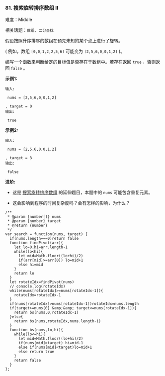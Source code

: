 ### 81. 搜索旋转排序数组 II

难度：Middle

相关话题：`数组`、`二分查找`

假设按照升序排序的数组在预先未知的某个点上进行了旋转。



( 例如，数组 `[0,0,1,2,2,5,6]` 可能变为 `[2,5,6,0,0,1,2]` )。



编写一个函数来判断给定的目标值是否存在于数组中。若存在返回 `true` ，否则返回 `false` 。



**示例1:** 





```
输入:

 nums = [2,5,6,0,0,1,2]

, target = 0
输出:

 true

```


**示例2:** 





```
输入:

 nums = [2,5,6,0,0,1,2]

, target = 3
输出:

 false
```


**进阶:** 




* 这是 [搜索旋转排序数组](https://leetcode-cn.com/problems/search-in-rotated-sorted-array/description/)
的延伸题目，本题中的 `nums`  可能包含重复元素。

* 这会影响到程序的时间复杂度吗？会有怎样的影响，为什么？






```
/**
 * @param {number[]} nums
 * @param {number} target
 * @return {number}
 */
var search = function(nums, target) {
  if(nums.length===0)return false
  function findPivot(arr){
    let lo=0,hi=arr.length-1
    while(lo<hi){
      let mid=Math.floor((lo+hi)/2)
      if(arr[mid]>=arr[0]) lo=mid+1
      else hi=mid
    }
    return lo
  }
  let rotateIdx=findPivot(nums)
  // console.log(rotateIdx)
  while(nums[rotateIdx]>=nums[rotateIdx-1]){
    rotateIdx=rotateIdx-1
  }
  if(nums[rotateIdx]>nums[rotateIdx-1])rotateIdx=nums.length
  if(target>=nums[0] &amp;&amp; target<=nums[rotateIdx-1]){
    return bs(nums,0,rotateIdx-1)
  }else{
    return bs(nums,rotateIdx,nums.length-1)
  }
  function bs(nums,lo,hi){
    while(lo<=hi){
      let mid=Math.floor((lo+hi)/2)
      if(nums[mid]>target) hi=mid-1
      else if(nums[mid]<target)lo=mid+1
      else return true
    }
    return false
  }
};



```

